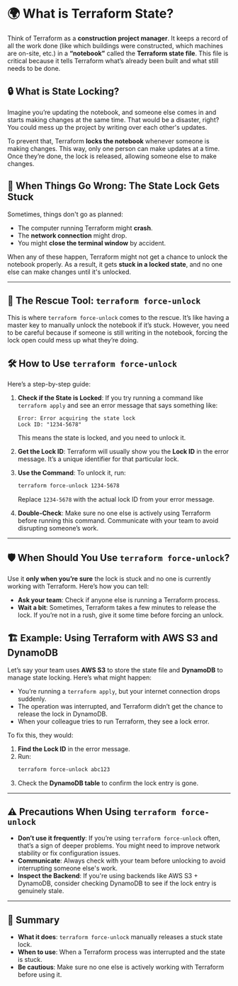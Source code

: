 

# 🌍 **What is Terraform State?**
Think of Terraform as a **construction project manager**. It keeps a record of all the work done (like which buildings were constructed, which machines are on-site, etc.) in a **“notebook”** called the **Terraform state file**. This file is critical because it tells Terraform what’s already been built and what still needs to be done.

## 🔒 **What is State Locking?**

Imagine you’re updating the notebook, and someone else comes in and starts making changes at the same time. That would be a disaster, right? You could mess up the project by writing over each other's updates.

To prevent that, Terraform **locks the notebook** whenever someone is making changes. This way, only one person can make updates at a time. Once they’re done, the lock is released, allowing someone else to make changes.

## 🛑 **When Things Go Wrong: The State Lock Gets Stuck**

Sometimes, things don't go as planned:

- The computer running Terraform might **crash**.
- The **network connection** might drop.
- You might **close the terminal window** by accident.

When any of these happen, Terraform might not get a chance to unlock the notebook properly. As a result, it gets **stuck in a locked state**, and no one else can make changes until it's unlocked.

---

## 🚒 **The Rescue Tool: `terraform force-unlock`**

This is where `terraform force-unlock` comes to the rescue. It’s like having a master key to manually unlock the notebook if it’s stuck. However, you need to be careful because if someone is still writing in the notebook, forcing the lock open could mess up what they’re doing.

## 🛠️ **How to Use `terraform force-unlock`**

Here’s a step-by-step guide:

1. **Check if the State is Locked**:
   If you try running a command like `terraform apply` and see an error message that says something like:
   ```
   Error: Error acquiring the state lock
   Lock ID: "1234-5678"
   ```
   This means the state is locked, and you need to unlock it.

2. **Get the Lock ID**:
   Terraform will usually show you the **Lock ID** in the error message. It’s a unique identifier for that particular lock.

3. **Use the Command**:
   To unlock it, run:
   ```bash
   terraform force-unlock 1234-5678
   ```
   Replace `1234-5678` with the actual lock ID from your error message.

4. **Double-Check**:
   Make sure no one else is actively using Terraform before running this command. Communicate with your team to avoid disrupting someone’s work.

---

## 🛡️ **When Should You Use `terraform force-unlock`?**

Use it **only when you’re sure** the lock is stuck and no one is currently working with Terraform. Here’s how you can tell:

- **Ask your team**: Check if anyone else is running a Terraform process.
- **Wait a bit**: Sometimes, Terraform takes a few minutes to release the lock. If you’re not in a rush, give it some time before forcing an unlock.

## 🏗️ **Example: Using Terraform with AWS S3 and DynamoDB**

Let’s say your team uses **AWS S3** to store the state file and **DynamoDB** to manage state locking. Here’s what might happen:

- You’re running a `terraform apply`, but your internet connection drops suddenly.
- The operation was interrupted, and Terraform didn’t get the chance to release the lock in DynamoDB.
- When your colleague tries to run Terraform, they see a lock error.

To fix this, they would:

1. **Find the Lock ID** in the error message.
2. Run:
   ```bash
   terraform force-unlock abc123
   ```
3. Check the **DynamoDB table** to confirm the lock entry is gone.

---

## ⚠️ **Precautions When Using `terraform force-unlock`**

- **Don’t use it frequently**: If you’re using `terraform force-unlock` often, that’s a sign of deeper problems. You might need to improve network stability or fix configuration issues.
- **Communicate**: Always check with your team before unlocking to avoid interrupting someone else's work.
- **Inspect the Backend**: If you're using backends like AWS S3 + DynamoDB, consider checking DynamoDB to see if the lock entry is genuinely stale.

---

## 📝 **Summary**

- **What it does**: `terraform force-unlock` manually releases a stuck state lock.
- **When to use**: When a Terraform process was interrupted and the state is stuck.
- **Be cautious**: Make sure no one else is actively working with Terraform before using it.


